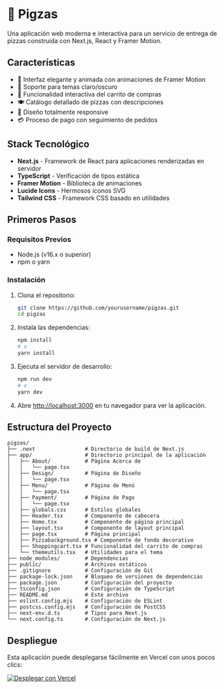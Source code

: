 # 🍕 Pigzas

Una aplicación web moderna e interactiva para un servicio de entrega de pizzas construida con Next.js, React y Framer Motion.

## Características

- 💫 Interfaz elegante y animada con animaciones de Framer Motion
- 🌙 Soporte para temas claro/oscuro
- 🛒 Funcionalidad interactiva del carrito de compras
- 🍽️ Catálogo detallado de pizzas con descripciones
- 📱 Diseño totalmente responsive
- 💳 Proceso de pago con seguimiento de pedidos

## Stack Tecnológico

- **Next.js** - Framework de React para aplicaciones renderizadas en servidor
- **TypeScript** - Verificación de tipos estática
- **Framer Motion** - Biblioteca de animaciones
- **Lucide Icons** - Hermosos iconos SVG
- **Tailwind CSS** - Framework CSS basado en utilidades

## Primeros Pasos

### Requisitos Previos

- Node.js (v16.x o superior)
- npm o yarn

### Instalación

1. Clona el repositorio:
   ```bash
   git clone https://github.com/yourusername/pigzas.git
   cd pigzas
   ```

2. Instala las dependencias:
   ```bash
   npm install
   # o
   yarn install
   ```

3. Ejecuta el servidor de desarrollo:
   ```bash
   npm run dev
   # o
   yarn dev
   ```

4. Abre [http://localhost:3000](http://localhost:3000) en tu navegador para ver la aplicación.

## Estructura del Proyecto

```
pigzas/
├── .next                # Directorio de build de Next.js
├── app/                 # Directorio principal de la aplicación
│   ├── About/           # Página Acerca de
│   │   └── page.tsx
│   ├── Design/          # Página de Diseño
│   │   └── page.tsx
│   ├── Menu/            # Página de Menú
│   │   └── page.tsx
│   ├── Payment/         # Página de Pago
│   │   └── page.tsx
│   ├── globals.css      # Estilos globales
│   ├── Header.tsx       # Componente de cabecera
│   ├── Home.tsx         # Componente de página principal
│   ├── layout.tsx       # Componente de layout principal
│   ├── page.tsx         # Página principal
│   ├── Pizzabackground.tsx # Componente de fondo decorativo
│   ├── Shoppingcart.tsx # Funcionalidad del carrito de compras
│   └── themeutils.tsx   # Utilidades para el tema
├── node_modules/        # Dependencias
├── public/              # Archivos estáticos
├── .gitignore           # Configuración de Git
├── package-lock.json    # Bloqueo de versiones de dependencias
├── package.json         # Configuración del proyecto
├── tsconfig.json        # Configuración de TypeScript
├── README.md            # Este archivo
├── eslint.config.mjs    # Configuración de ESLint
├── postcss.config.mjs   # Configuración de PostCSS
├── next-env.d.ts        # Tipos para Next.js
└── next.config.ts       # Configuración de Next.js
```

## Despliegue

Esta aplicación puede desplegarse fácilmente en Vercel con unos pocos clics:

[![Desplegar con Vercel](https://vercel.com/button)](https://pigzas.vercel.app/)
